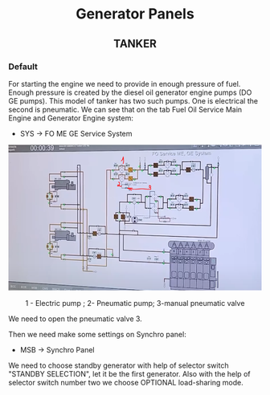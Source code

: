 
<div align="center">
    
# Generator Panels


## TANKER

</div>

### Default
For starting the engine we need to provide in enough pressure of fuel. Enough pressure is created by the diesel oil generator engine pumps (DO GE pumps). This model of tanker has two such pumps.  One is electrical the second is pneumatic. We can see that on the tab Fuel Oil Service Main Engine and Generator Engine system:

 - SYS → FO ME GE Service System


<div align="center">

<img src="./assets/2_main_switchboard/tanker_fuel_oil.PNG" width=700>

1 - Electric pump ; 2- Pneumatic pump; 3-manual pneumatic valve
</div>

We need to open the pneumatic valve 3.

Then we need make some settings on Synchro panel:

- MSB → Synchro Panel

<div align="center>

<img src="./assets/2_main_switchboard/tanker_synchro_panel.PNG" width=700>

</div>

We need to choose standby generator with help of selector switch "STANDBY SELECTION", let it be the first generator. Also with the help of selector switch number two we choose OPTIONAL load-sharing mode.


